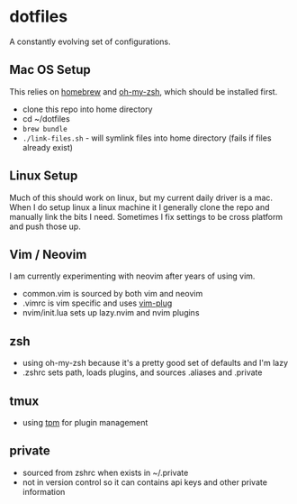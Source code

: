 # dotfiles

A constantly evolving set of configurations. 


## Mac OS Setup

This relies on [homebrew](https://brew.sh/) and [oh-my-zsh](https://github.com/junegunn/vim-plug), which should be installed first.

- clone this repo into home directory
- cd ~/dotfiles
- `brew bundle`
- `./link-files.sh` - will symlink files into home directory (fails if files already exist)

## Linux Setup

Much of this should work on linux, but my current daily driver is a mac. When I do setup linux a linux machine it I generally clone the repo and manually link the bits I need. Sometimes I fix settings to be cross platform and push those up.

## Vim / Neovim 

I am currently experimenting with neovim after years of using vim. 

- common.vim is sourced by both vim and neovim
- .vimrc is vim specific and uses [vim-plug](https://github.com/junegunn/vim-plug)
- nvim/init.lua sets up lazy.nvim and nvim plugins

## zsh

- using oh-my-zsh because it's a pretty good set of defaults and I'm lazy
- .zshrc sets path, loads plugins, and sources .aliases and .private

## tmux

- using [tpm](https://github.com/tmux-plugins/tpm) for plugin management


## private

- sourced from zshrc when exists in ~/.private
- not in version control so it can contains api keys and other private information



